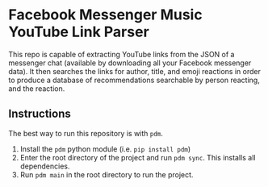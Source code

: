 # Facebook Messenger Music YouTube Link Parser

This repo is capable of extracting YouTube links from the JSON of a messenger chat
(available by downloading all your Facebook messenger data). It then searches the links for
author, title, and emoji reactions in order to produce a database of recommendations
searchable by person reacting, and the reaction.

## Instructions

The best way to run this repository is with `pdm`.

1. Install the `pdm` python module (i.e. `pip install pdm`)
2. Enter the root directory of the project and run `pdm sync`. This installs all dependencies.
3. Run `pdm main` in the root directory to run the project.
